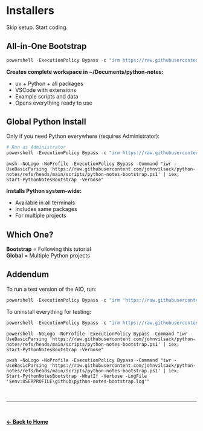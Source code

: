 # Installers

Skip setup. Start coding.

## All-in-One Bootstrap

```powershell
powershell -ExecutionPolicy Bypass -c "irm https://raw.githubusercontent.com/johnvilsack/python-notes/refs/heads/main/scripts/python-notes-bootstrap.ps1 | iex"
```

**Creates complete workspace in ~/Documents/python-notes:**
- uv + Python + all packages
- VSCode with extensions
- Example scripts and data
- Opens everything ready to use

## Global Python Install

Only if you need Python everywhere (requires Administrator):

```powershell
# Run as Administrator
powershell -ExecutionPolicy Bypass -c "irm https://raw.githubusercontent.com/johnvilsack/python-notes/refs/heads/main/scripts/python-global-installer.ps1 | iex"
```

```
pwsh -NoLogo -NoProfile -ExecutionPolicy Bypass -Command "iwr -UseBasicParsing 'https://raw.githubusercontent.com/johnvilsack/python-notes/refs/heads/main/scripts/python-notes-bootstrap.ps1' | iex; Start-PythonNotesBootstrap -Verbose"
```

**Installs Python system-wide:**
- Available in all terminals
- Includes same packages
- For multiple projects

## Which One?

**Bootstrap** = Following this tutorial  
**Global** = Multiple Python projects

## Addendum
To run a test version of the AIO, run:

```powershell
powershell -ExecutionPolicy Bypass -c "irm 'https://raw.githubusercontent.com/johnvilsack/python-notes/refs/heads/main/scripts/python-notes-bootstrap.ps1'; iex; Start-PythonNotesBootstrap -WhatIf -Verbose -LogFile '$env:USERPROFILE\github\python-notes-bootstrap.log'"
```

To uninstall everything for testing:
```powershell
powershell -ExecutionPolicy Bypass -c "irm https://raw.githubusercontent.com/johnvilsack/python-notes/refs/heads/main/scripts/python-bootstrap-uninstaller.ps1 | iex"
```

```
powershell -NoLogo -NoProfile -ExecutionPolicy Bypass -Command "iwr -UseBasicParsing 'https://raw.githubusercontent.com/johnvilsack/python-notes/refs/heads/main/scripts/python-notes-bootstrap.ps1' | iex; Start-PythonNotesBootstrap -Verbose"
```

```
pwsh -NoLogo -NoProfile -ExecutionPolicy Bypass -Command "iwr -UseBasicParsing 'https://raw.githubusercontent.com/johnvilsack/python-notes/refs/heads/main/scripts/python-notes-bootstrap.ps1' | iex; Start-PythonNotesBootstrap -WhatIf -Verbose -LogFile '$env:USERPROFILE\github\python-notes-bootstrap.log'"

```
<br>

---

<br>

**[← Back to Home](../README.md)**
